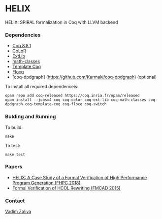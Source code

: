 # HELIX #

HELIX: SPIRAL formalization in Coq with LLVM backend

### Dependencies ###
* [Coq 8.8.1](https://coq.inria.fr/) 
* [CoLoR](http://color.inria.fr/)
* [ExtLib](https://github.com/coq-ext-lib/coq-ext-lib)
* [math-classes](https://github.com/math-classes/math-classes)
* [Template Coq](https://template-coq.github.io/template-coq/)
* [Flocq](http://flocq.gforge.inria.fr/)
* [coq-dpdgraph] (https://github.com/Karmaki/coq-dpdgraph) (optional)

To install all required dependenceis:

    opam repo add coq-released https://coq.inria.fr/opam/released
    opam install --jobs=4 coq coq-color coq-ext-lib coq-math-classes coq-dpdgraph coq-template-coq coq-flocq coq-switch


### Bulding and Running ###

To build:
    
    make
    
To test:

    make test


### Papers ###

* [HELIX: A Case Study of a Formal Verification of High Performance Program Generation (FHPC 2018)](http://www.crocodile.org/lord/vzaliva-fhpc2018.pdf)
* [Formal Verification of HCOL Rewriting (FMCAD 2015)](http://www.crocodile.org/lord/Formal_Verification_of_HCOL_Rewriting_FMCAD15.pdf)

### Contact ###

[Vadim Zaliva](mailto:vzaliva@cmu.edu)
